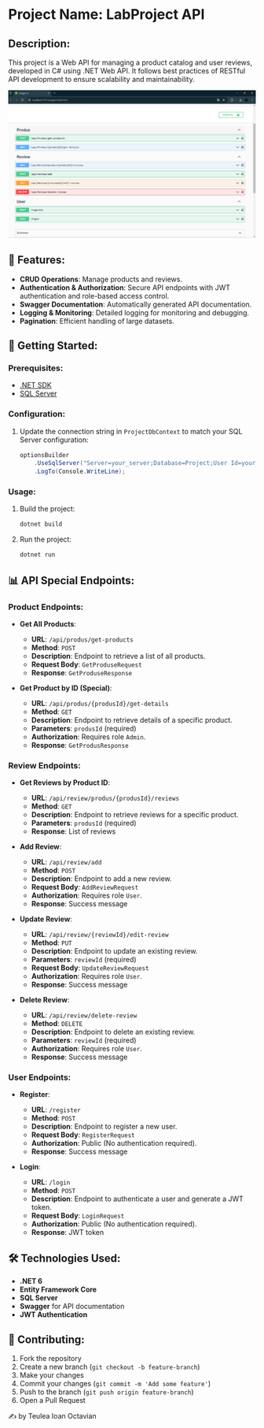# Project Name: LabProject API

## Description:
This project is a Web API for managing a product catalog and user reviews, developed in C# using .NET Web API. It follows best practices of RESTful API development to ensure scalability and maintainability.

![.Net Web API](Images/.Net%20Web%20API.png)

## 📌 Features:
- **CRUD Operations**: Manage products and reviews.
- **Authentication & Authorization**: Secure API endpoints with JWT authentication and role-based access control.
- **Swagger Documentation**: Automatically generated API documentation.
- **Logging & Monitoring**: Detailed logging for monitoring and debugging.
- **Pagination**: Efficient handling of large datasets.

## 🚀 Getting Started:
### Prerequisites:
- [.NET SDK](https://dotnet.microsoft.com/download)
- [SQL Server](https://www.microsoft.com/en-us/sql-server/sql-server-downloads)

### Configuration:
1. Update the connection string in `ProjectDbContext` to match your SQL Server configuration:
    ```csharp
    optionsBuilder
        .UseSqlServer("Server=your_server;Database=Project;User Id=your_user;Password=your_password;TrustServerCertificate=True")
        .LogTo(Console.WriteLine);
    ```

### Usage:
1. Build the project:
    ```bash
    dotnet build
    ```
2. Run the project:
    ```bash
    dotnet run
    ```

## 📊 API Special Endpoints:
### Product Endpoints:
- **Get All Products**:
  - **URL**: `/api/produs/get-products`
  - **Method**: `POST`
  - **Description**: Endpoint to retrieve a list of all products.
  - **Request Body**: `GetProduseRequest`
  - **Response**: `GetProduseResponse`
  
- **Get Product by ID (Special)**:
  - **URL**: `/api/produs/{produsId}/get-details`
  - **Method**: `GET`
  - **Description**: Endpoint to retrieve details of a specific product.
  - **Parameters**: `produsId` (required)
  - **Authorization**: Requires role `Admin`.
  - **Response**: `GetProdusResponse`

### Review Endpoints:
- **Get Reviews by Product ID**:
  - **URL**: `/api/review/produs/{produsId}/reviews`
  - **Method**: `GET`
  - **Description**: Endpoint to retrieve reviews for a specific product.
  - **Parameters**: `produsId` (required)
  - **Response**: List of reviews
  
- **Add Review**:
  - **URL**: `/api/review/add`
  - **Method**: `POST`
  - **Description**: Endpoint to add a new review.
  - **Request Body**: `AddReviewRequest`
  - **Authorization**: Requires role `User`.
  - **Response**: Success message
  
- **Update Review**:
  - **URL**: `/api/review/{reviewId}/edit-review`
  - **Method**: `PUT`
  - **Description**: Endpoint to update an existing review.
  - **Parameters**: `reviewId` (required)
  - **Request Body**: `UpdateReviewRequest`
  - **Authorization**: Requires role `User`.
  - **Response**: Success message
  
- **Delete Review**:
  - **URL**: `/api/review/delete-review`
  - **Method**: `DELETE`
  - **Description**: Endpoint to delete an existing review.
  - **Parameters**: `reviewId` (required)
  - **Authorization**: Requires role `User`.
  - **Response**: Success message

### User Endpoints:
- **Register**:
  - **URL**: `/register`
  - **Method**: `POST`
  - **Description**: Endpoint to register a new user.
  - **Request Body**: `RegisterRequest`
  - **Authorization**: Public (No authentication required).
  - **Response**: Success message

- **Login**:
  - **URL**: `/login`
  - **Method**: `POST`
  - **Description**: Endpoint to authenticate a user and generate a JWT token.
  - **Request Body**: `LoginRequest`
  - **Authorization**: Public (No authentication required).
  - **Response**: JWT token

## 🛠️ Technologies Used:
- **.NET 6**
- **Entity Framework Core**
- **SQL Server**
- **Swagger** for API documentation
- **JWT Authentication**

## 🤝 Contributing:
1. Fork the repository
2. Create a new branch (`git checkout -b feature-branch`)
3. Make your changes
4. Commit your changes (`git commit -m 'Add some feature'`)
5. Push to the branch (`git push origin feature-branch`)
6. Open a Pull Request

✍️ by Teulea Ioan Octavian
